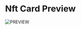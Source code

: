 # Nft Card Preview

![PREVIEW](https://user-images.githubusercontent.com/100795687/217956827-13372248-c780-4553-bb79-678a6b777fea.png)
